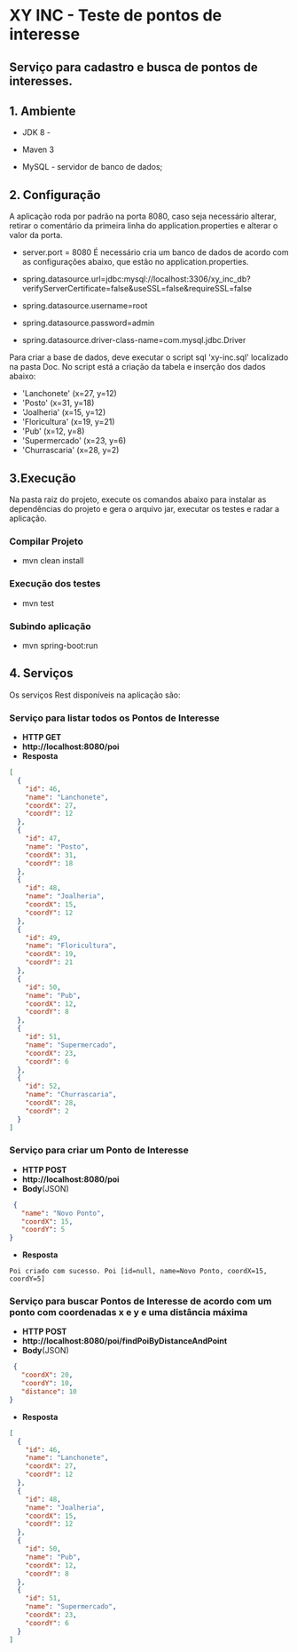 # XY INC - Teste de pontos de interesse

## Serviço para cadastro e busca de pontos de interesses.
## 1. Ambiente

  - JDK 8 -

  - Maven 3

  - MySQL - servidor de banco de dados;


## 2. Configuração

A aplicação roda por padrão na porta 8080, caso seja necessário alterar, retirar o comentário da primeira linha do application.properties e alterar o valor da porta.
 - server.port = 8080
É necessário cria um banco de dados de acordo com as configurações abaixo, que estão no application.properties.

 - spring.datasource.url=jdbc:mysql://localhost:3306/xy_inc_db?verifyServerCertificate=false&useSSL=false&requireSSL=false
 - spring.datasource.username=root
 - spring.datasource.password=admin
 - spring.datasource.driver-class-name=com.mysql.jdbc.Driver

Para criar a base de dados, deve executar o script sql 'xy-inc.sql' localizado na pasta Doc. No script está a criação da tabela e inserção dos dados abaixo:

 - 'Lanchonete' (x=27, y=12)
 - 'Posto' (x=31, y=18)
 - 'Joalheria' (x=15, y=12)
 - 'Floricultura' (x=19, y=21)
 - 'Pub' (x=12, y=8)
 - 'Supermercado' (x=23, y=6)
 - 'Churrascaria' (x=28, y=2)



## 3.Execução

Na pasta raiz do projeto, execute os comandos abaixo para instalar as dependências do projeto e gera o arquivo jar, executar os testes e radar a aplicação.

### Compilar Projeto
 - mvn clean install

### Execução dos testes
 - mvn test

### Subindo aplicação
  - mvn spring-boot:run


## 4. Serviços

Os serviços Rest disponíveis na aplicação são:

### Serviço para listar todos os Pontos de Interesse
 - **HTTP GET**
 - **http://localhost:8080/poi**
 - **Resposta**
```json
[
  {
    "id": 46,
    "name": "Lanchonete",
    "coordX": 27,
    "coordY": 12
  },
  {
    "id": 47,
    "name": "Posto",
    "coordX": 31,
    "coordY": 18
  },
  {
    "id": 48,
    "name": "Joalheria",
    "coordX": 15,
    "coordY": 12
  },
  {
    "id": 49,
    "name": "Floricultura",
    "coordX": 19,
    "coordY": 21
  },
  {
    "id": 50,
    "name": "Pub",
    "coordX": 12,
    "coordY": 8
  },
  {
    "id": 51,
    "name": "Supermercado",
    "coordX": 23,
    "coordY": 6
  },
  {
    "id": 52,
    "name": "Churrascaria",
    "coordX": 28,
    "coordY": 2
  }
]
```

### Serviço para criar um Ponto de Interesse
 - **HTTP POST**
 - **http://localhost:8080/poi**
 - **Body**(JSON)
 ```json
  {
    "name": "Novo Ponto",
    "coordX": 15,
    "coordY": 5
 }
 ```
 - **Resposta**
  ```
  Poi criado com sucesso. Poi [id=null, name=Novo Ponto, coordX=15, coordY=5]
  ```

### Serviço para buscar Pontos de Interesse de acordo com um ponto com coordenadas x e y e uma distância máxima

 - **HTTP POST**
 - **http://localhost:8080/poi/findPoiByDistanceAndPoint**
 - **Body**(JSON)
```json
 {
   "coordX": 20,
   "coordY": 10,
   "distance": 10
}
```
 - **Resposta**
```json
[
  {
    "id": 46,
    "name": "Lanchonete",
    "coordX": 27,
    "coordY": 12
  },
  {
    "id": 48,
    "name": "Joalheria",
    "coordX": 15,
    "coordY": 12
  },
  {
    "id": 50,
    "name": "Pub",
    "coordX": 12,
    "coordY": 8
  },
  {
    "id": 51,
    "name": "Supermercado",
    "coordX": 23,
    "coordY": 6
  }
]
```
